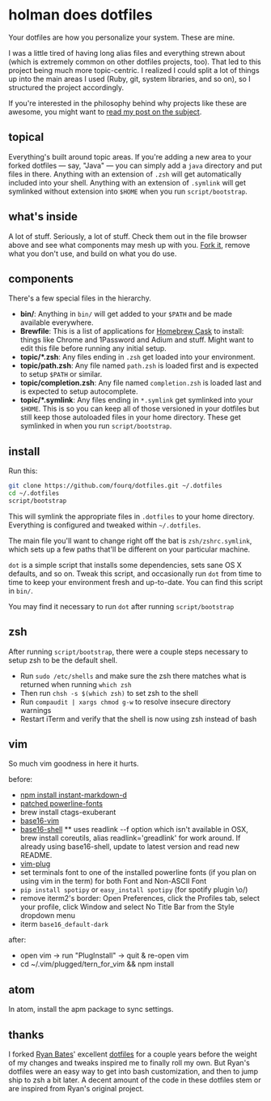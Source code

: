 # holman does dotfiles

Your dotfiles are how you personalize your system. These are mine.

I was a little tired of having long alias files and everything strewn about
(which is extremely common on other dotfiles projects, too). That led to this
project being much more topic-centric. I realized I could split a lot of things
up into the main areas I used (Ruby, git, system libraries, and so on), so I
structured the project accordingly.

If you're interested in the philosophy behind why projects like these are
awesome, you might want to [read my post on the
subject](http://zachholman.com/2010/08/dotfiles-are-meant-to-be-forked/).

## topical

Everything's built around topic areas. If you're adding a new area to your
forked dotfiles — say, "Java" — you can simply add a `java` directory and put
files in there. Anything with an extension of `.zsh` will get automatically
included into your shell. Anything with an extension of `.symlink` will get
symlinked without extension into `$HOME` when you run `script/bootstrap`.

## what's inside

A lot of stuff. Seriously, a lot of stuff. Check them out in the file browser
above and see what components may mesh up with you.
[Fork it](https://github.com/holman/dotfiles/fork), remove what you don't
use, and build on what you do use.

## components

There's a few special files in the hierarchy.

- **bin/**: Anything in `bin/` will get added to your `$PATH` and be made
  available everywhere.
- **Brewfile**: This is a list of applications for [Homebrew Cask](http://caskroom.io) to install: things like Chrome and 1Password and Adium and stuff. Might want to edit this file before running any initial setup.
- **topic/\*.zsh**: Any files ending in `.zsh` get loaded into your
  environment.
- **topic/path.zsh**: Any file named `path.zsh` is loaded first and is
  expected to setup `$PATH` or similar.
- **topic/completion.zsh**: Any file named `completion.zsh` is loaded
  last and is expected to setup autocomplete.
- **topic/\*.symlink**: Any files ending in `*.symlink` get symlinked into
  your `$HOME`. This is so you can keep all of those versioned in your dotfiles
  but still keep those autoloaded files in your home directory. These get
  symlinked in when you run `script/bootstrap`.

## install

Run this:

```sh
git clone https://github.com/fourq/dotfiles.git ~/.dotfiles
cd ~/.dotfiles
script/bootstrap
```

This will symlink the appropriate files in `.dotfiles` to your home directory.
Everything is configured and tweaked within `~/.dotfiles`.

The main file you'll want to change right off the bat is `zsh/zshrc.symlink`,
which sets up a few paths that'll be different on your particular machine.

`dot` is a simple script that installs some dependencies, sets sane OS X
defaults, and so on. Tweak this script, and occasionally run `dot` from
time to time to keep your environment fresh and up-to-date. You can find
this script in `bin/`.

You may find it necessary to run `dot` after running `script/bootstrap`

## zsh

After running `script/bootstrap`, there were a couple steps necessary to setup zsh to be the default shell.

* Run `sudo /etc/shells` and make sure the zsh there matches what is returned when
running `which zsh`
* Then run `chsh -s $(which zsh)` to set zsh to the shell
* Run `compaudit | xargs chmod g-w` to resolve insecure directory warnings
* Restart iTerm and verify that the shell is now using zsh instead of bash

## vim

So much vim goodness in here it hurts.

before:
* [npm install instant-markdown-d](https://www.npmjs.com/package/instant-markdown-d)
* [patched powerline-fonts](https://github.com/powerline/fonts)
* brew install ctags-exuberant
* [base16-vim](https://github.com/chriskempson/base16-vim)
* [base16-shell](https://github.com/chriskempson/base16-shell)
** uses readlink --f option which isn't available in OSX, brew install coreutils, alias readlink='greadlink' for work around. If already using base16-shell, update to latest version and read new README.
* [vim-plug](https://github.com/junegunn/vim-plug)
* set terminals font to one of the installed powerline fonts (if you plan on using vim in the term) for both Font and Non-ASCII Font
* `pip install spotipy` or `easy_install spotipy` (for spotify plugin \o/)
* remove iterm2's border: Open Preferences, click the Profiles tab, select your profile, click Window and select No Title Bar from the Style dropdown menu
* iterm `base16_default-dark`

after:
* open vim -> run "PlugInstall" -> quit & re-open vim
* cd ~/.vim/plugged/tern_for_vim && npm install

## atom

In atom, install the apm package to sync settings.

## thanks

I forked [Ryan Bates](http://github.com/ryanb)' excellent
[dotfiles](http://github.com/ryanb/dotfiles) for a couple years before the
weight of my changes and tweaks inspired me to finally roll my own. But Ryan's
dotfiles were an easy way to get into bash customization, and then to jump ship
to zsh a bit later. A decent amount of the code in these dotfiles stem or are
inspired from Ryan's original project.
